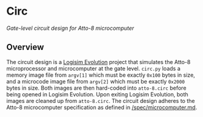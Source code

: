 # Circ

_Gate-level circuit design for Atto-8 microcomputer_

## Overview

The circuit design is a [Logisim Evolution](https://github.com/logisim-evolution/logisim-evolution) project that simulates the Atto-8 microprocessor and microcomputer at the gate level. `circ.py` loads a memory image file from `argv[1]` which must be exactly `0x100` bytes in size, and a microcode image file from `argv[2]` which must be exactly `0x2000` bytes in size. Both images are then hard-coded into `atto-8.circ` before being opened in Logisim Evolution. Upon exiting Logisim Evolution, both images are cleaned up from `atto-8.circ`. The circuit design adheres to the Atto-8 microcomputer specification as defined in [/spec/microcomputer.md](../spec/microcomputer.md).
